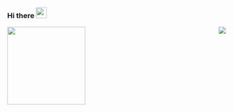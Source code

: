 ### Hi there <img src="https://media.giphy.com/media/hvRJCLFzcasrR4ia7z/giphy.gif" width="25px">

<img align="left" src="https://github-readme-stats.vercel.app/api?username=nathankim0&count_private=true&show_icons=true&theme=radical" height="180px">
<img align="right" src="http://mazassumnida.wtf/api/v2/generate_badge?boj=jinyeob">
